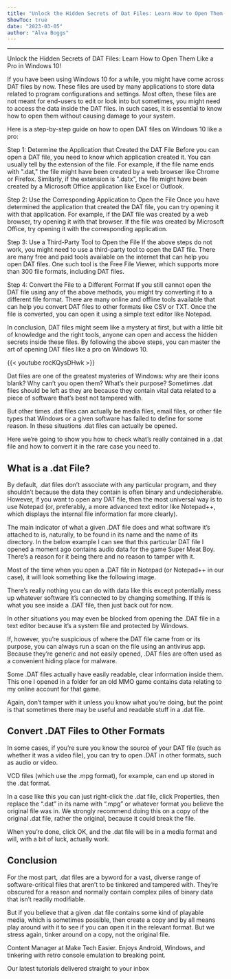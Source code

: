 ```yaml
---
title: "Unlock the Hidden Secrets of Dat Files: Learn How to Open Them Like a Pro in Windows 10!"
ShowToc: true 
date: "2023-03-05"
author: "Alva Boggs"
---
```

*****
Unlock the Hidden Secrets of DAT Files: Learn How to Open Them Like a Pro in Windows 10!

If you have been using Windows 10 for a while, you might have come across DAT files by now. These files are used by many applications to store data related to program configurations and settings. Most often, these files are not meant for end-users to edit or look into but sometimes, you might need to access the data inside the DAT files. In such cases, it is essential to know how to open them without causing damage to your system.

Here is a step-by-step guide on how to open DAT files on Windows 10 like a pro:

Step 1: Determine the Application that Created the DAT File
Before you can open a DAT file, you need to know which application created it. You can usually tell by the extension of the file. For example, if the file name ends with ".dat," the file might have been created by a web browser like Chrome or Firefox. Similarly, if the extension is ".datx", the file might have been created by a Microsoft Office application like Excel or Outlook.

Step 2: Use the Corresponding Application to Open the File
Once you have determined the application that created the DAT file, you can try opening it with that application. For example, if the DAT file was created by a web browser, try opening it with that browser. If the file was created by Microsoft Office, try opening it with the corresponding application.

Step 3: Use a Third-Party Tool to Open the File
If the above steps do not work, you might need to use a third-party tool to open the DAT file. There are many free and paid tools available on the internet that can help you open DAT files. One such tool is the Free File Viewer, which supports more than 300 file formats, including DAT files.

Step 4: Convert the File to a Different Format
If you still cannot open the DAT file using any of the above methods, you might try converting it to a different file format. There are many online and offline tools available that can help you convert DAT files to other formats like CSV or TXT. Once the file is converted, you can open it using a simple text editor like Notepad.

In conclusion, DAT files might seem like a mystery at first, but with a little bit of knowledge and the right tools, anyone can open and access the hidden secrets inside these files. By following the above steps, you can master the art of opening DAT files like a pro on Windows 10.

{{< youtube rocKQysDHwk >}} 



Dat files are one of the greatest mysteries of Windows: why are their icons blank? Why can’t you open them? What’s their purpose? Sometimes .dat files should be left as they are because they contain vital data related to a piece of software that’s best not tampered with.
 
But other times .dat files can actually be media files, email files, or other file types that Windows or a given software has failed to define for some reason. In these situations .dat files can actually be opened.
 
Here we’re going to show you how to check what’s really contained in a .dat file and how to convert it in the rare case you need to.
 
## What is a .dat File?
 
By default, .dat files don’t associate with any particular program, and they shouldn’t because the data they contain is often binary and undecipherable. However, if you want to open any DAT file, then the most universal way is to use Notepad (or, preferably, a more advanced text editor like Notepad++, which displays the internal file information far more clearly).
 
The main indicator of what a given .DAT file does and what software it’s attached to is, naturally, to be found in its name and the name of its directory. In the below example I can see that this particular DAT file I opened a moment ago contains audio data for the game Super Meat Boy. There’s a reason for it being there and no reason to tamper with it.
 

 
Most of the time when you open a .DAT file in Notepad (or Notepad++ in our case), it will look something like the following image.
 
There’s really nothing you can do with data like this except potentially mess up whatever software it’s connected to by changing something. If this is what you see inside a .DAT file, then just back out for now.
 
In other situations you may even be blocked from opening the .DAT file in a text editor because it’s a system file and protected by Windows.
 
If, however, you’re suspicious of where the DAT file came from or its purpose, you can always run a scan on the file using an antivirus app. Because they’re generic and not easily opened, .DAT files are often used as a convenient hiding place for malware.
 
Some .DAT files actually have easily readable, clear information inside them. This one I opened in a folder for an old MMO game contains data relating to my online account for that game.
 
Again, don’t tamper with it unless you know what you’re doing, but the point is that sometimes there may be useful and readable stuff in a .dat file.
 
## Convert .DAT Files to Other Formats
 
In some cases, if you’re sure you know the source of your DAT file (such as whether it was a video file), you can try to open .DAT in other formats, such as audio or video.
 
VCD files (which use the .mpg format), for example, can end up stored in the .dat format.
 
In a case like this you can just right-click the .dat file, click Properties, then replace the “.dat” in its name with “.mpg” or whatever format you believe the original file was in. We strongly recommend doing this on a copy of the original .dat file, rather the original, because it could break the file.
 
When you’re done, click OK, and the .dat file will be in a media format and will, with a bit of luck, actually work.
 
## Conclusion
 
For the most part, .dat files are a byword for a vast, diverse range of software-critical files that aren’t to be tinkered and tampered with. They’re obscured for a reason and normally contain complex piles of binary data that isn’t readily modifiable.
 
But if you believe that a given .dat file contains some kind of playable media, which is sometimes possible, then create a copy and by all means play around with it to see if you can open it in the relevant format. But we stress again, tinker around on a copy, not the original file.
 
Content Manager at Make Tech Easier. Enjoys Android, Windows, and tinkering with retro console emulation to breaking point.
 
Our latest tutorials delivered straight to your inbox





